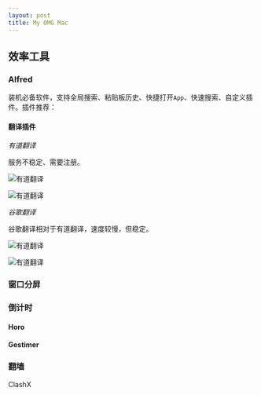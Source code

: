 ```yaml
---
layout: post
title: My OMG Mac
---
```


## 效率工具

### Alfred
装机必备软件，支持全局搜索、粘贴板历史、快捷打开`App`、快速搜索、自定义插件。插件推荐：

#### 翻译插件

*有道翻译*

服务不稳定、需要注册。


![有道翻译]({{site.url}}/assets/youdao-1.png)

![有道翻译]({{site.url}}/assets/youdao.png)

*谷歌翻译*

谷歌翻译相对于有道翻译，速度较慢，但稳定。

![有道翻译]({{site.url}}/assets/tr-1.png)

![有道翻译]({{site.url}}/assets/tr.png)

### 窗口分屏

### 倒计时
#### Horo
#### Gestimer

### 翻墙

ClashX